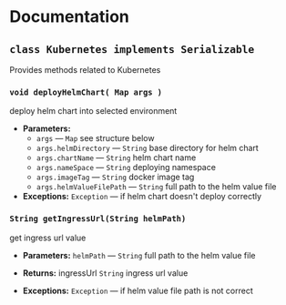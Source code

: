 # Documentation

## `class Kubernetes implements Serializable`

Provides methods related to Kubernetes

### `void deployHelmChart( Map args )`

deploy helm chart into selected environment

* **Parameters:**
  * `args` — `Map` see structure below
  * `args.helmDirectory` — `String` base directory for helm chart
  * `args.chartName` — `String` helm chart name
  * `args.nameSpace` — `String` deploying namespace
  * `args.imageTag` — `String` docker image tag
  * `args.helmValueFilePath` — `String` full path to the helm value file
* **Exceptions:** `Exception` — if helm chart doesn't deploy correctly

### `String getIngressUrl(String helmPath)`

get ingress url value

* **Parameters:** `helmPath` — `String` full path to the helm value file
* **Returns:** ingressUrl `String` ingress url value

* **Exceptions:** `Exception` — if helm value file path is not correct
